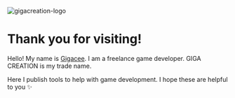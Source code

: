 ![gigacreation-logo](https://user-images.githubusercontent.com/5264444/220435419-4c90cc75-81d8-409e-81f3-c531f3106c64.png)

# Thank you for visiting!

Hello! My name is [Gigacee](https://github.com/gigacee). I am a freelance game developer. GIGA CREATION is my trade name.

Here I publish tools to help with game development. I hope these are helpful to you :sparkles:
